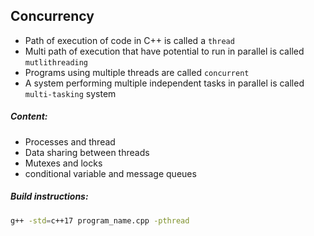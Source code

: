 ## Concurrency

- Path of execution of code in C++ is called a `thread`
- Multi path of execution that have potential to run in parallel is called `mutlithreading`
- Programs using multiple threads are called `concurrent`
- A system performing multiple independent tasks in parallel is called `multi-tasking` system

##### Content:
- Processes and thread
- Data sharing between threads  
- Mutexes and locks
- conditional variable and message queues

##### Build instructions:
```bash
g++ -std=c++17 program_name.cpp -pthread
```